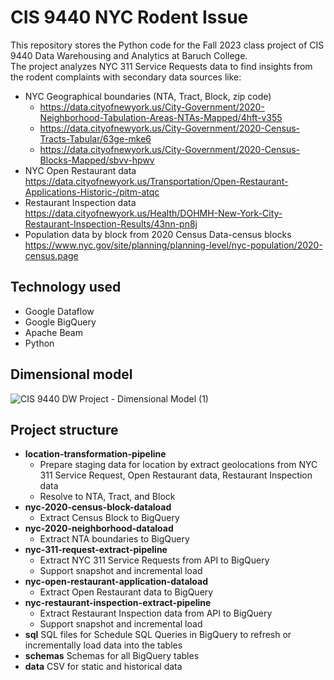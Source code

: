 # CIS 9440 NYC Rodent Issue
This repository stores the Python code for the Fall 2023 class project of CIS 9440 Data Warehousing and Analytics at Baruch College.  
The project analyzes NYC 311 Service Requests data to find insights from the rodent complaints with secondary data sources like:  
- NYC Geographical boundaries (NTA, Tract, Block, zip code)
  - https://data.cityofnewyork.us/City-Government/2020-Neighborhood-Tabulation-Areas-NTAs-Mapped/4hft-v355
  - https://data.cityofnewyork.us/City-Government/2020-Census-Tracts-Tabular/63ge-mke6
  - https://data.cityofnewyork.us/City-Government/2020-Census-Blocks-Mapped/sbvv-hpwv
- NYC Open Restaurant data
  https://data.cityofnewyork.us/Transportation/Open-Restaurant-Applications-Historic-/pitm-atqc
- Restaurant Inspection data
  https://data.cityofnewyork.us/Health/DOHMH-New-York-City-Restaurant-Inspection-Results/43nn-pn8j
- Population data by block from 2020 Census Data-census blocks  
  https://www.nyc.gov/site/planning/planning-level/nyc-population/2020-census.page

## Technology used
- Google Dataflow
- Google BigQuery
- Apache Beam
- Python

## Dimensional model
![CIS 9440 DW Project - Dimensional Model (1)](https://github.com/komsitr/cis9440-nyc-rodent-issue/assets/7727886/f8ab7af2-5366-4d6e-8f4d-ae7496978840)

## Project structure
- **location-transformation-pipeline**
  - Prepare staging data for location by extract geolocations from NYC 311 Service Request, Open Restaurant data, Restaurant Inspection data
  - Resolve to NTA, Tract, and Block
- **nyc-2020-census-block-dataload**
  - Extract Census Block to BigQuery
- **nyc-2020-neighborhood-dataload**
  - Extract NTA boundaries to BigQuery
- **nyc-311-request-extract-pipeline**
  - Extract NYC 311 Service Requests from API to BigQuery
  - Support snapshot and incremental load
- **nyc-open-restaurant-application-dataload**
  - Extract Open Restaurant data to BigQuery
- **nyc-restaurant-inspection-extract-pipeline**
  - Extract Restaurant Inspection data from API to BigQuery
  - Support snapshot and incremental load
- **sql**
  SQL files for Schedule SQL Queries in BigQuery to refresh or incrementally load data into the tables
- **schemas**
  Schemas for all BigQuery tables
- **data**
  CSV for static and historical data
